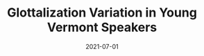---
title: "Glottalization Variation in Young Vermont Speakers"
collection: publications
permalink: /publication/Bellavance2021_glottalization-variation-in-young-vermont-speakers
excerpt: 'Glottalization of /t/ has been found in an array of British English varieties (Trudgill 1974) and among a few American English varieties (Roberts 2006, Eddington and Taylor 2009, Farrington 2018). This paper expands on previous findings of /t/ glottalization in Vermont English, particularly in young speakers, by providing evidence of phonetic variation of a stigmatized variant.'
date: 2021-07-01
venue: 'U. Penn Working Papers in Linguistics'
url: 'http://academicpages.github.io/files/published_papers/Bellavance2021_glottalization-variation-in-young-vermont-speakers.pdf'
citation: 'Bellavance, S. R. (2021). Glottalization variation in young Vermont speakers. <i>Proceedings of the 44th Annual Penn Linguistics Conference, 27</i>(1). https://repository.upenn.edu/handle/20.500.14332/45327'
---